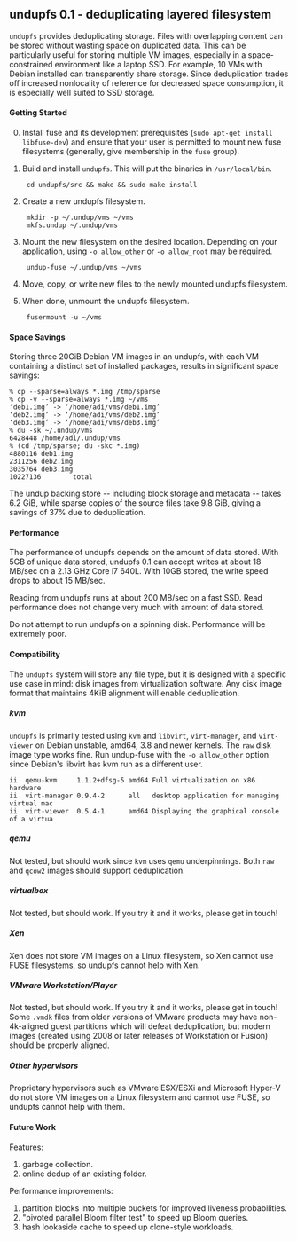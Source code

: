 ## undupfs 0.1 - deduplicating layered filesystem

`undupfs` provides deduplicating storage.  Files with overlapping content can be
stored without wasting space on duplicated data.  This can be particularly
useful for storing multiple VM images, especially in a space-constrained
environment like a laptop SSD.  For example, 10 VMs with Debian installed can
transparently share storage.  Since deduplication trades off increased
nonlocality of reference for decreased space consumption, it is especially well
suited to SSD storage.

#### Getting Started

0. Install fuse and its development prerequisites (`sudo apt-get install
libfuse-dev`) and ensure that your user is permitted to mount new fuse
filesystems (generally, give membership in the `fuse` group).
1. Build and install `undupfs`.  This will put the binaries in `/usr/local/bin`.

        cd undupfs/src && make && sudo make install

2. Create a new undupfs filesystem.

        mkdir -p ~/.undup/vms ~/vms
        mkfs.undup ~/.undup/vms

3. Mount the new filesystem on the desired location.  Depending on your
application, using `-o allow_other` or `-o allow_root` may be required.

        undup-fuse ~/.undup/vms ~/vms

4. Move, copy, or write new files to the newly mounted undupfs filesystem.
5. When done, unmount the undupfs filesystem.

        fusermount -u ~/vms

#### Space Savings

Storing three 20GiB Debian VM images in an undupfs, with each VM containing a
distinct set of installed packages, results in significant space savings:

```
% cp --sparse=always *.img /tmp/sparse
% cp -v --sparse=always *.img ~/vms
‘deb1.img’ -> ‘/home/adi/vms/deb1.img’
‘deb2.img’ -> ‘/home/adi/vms/deb2.img’
‘deb3.img’ -> ‘/home/adi/vms/deb3.img’
% du -sk ~/.undup/vms
6428448 /home/adi/.undup/vms
% (cd /tmp/sparse; du -skc *.img)
4880116 deb1.img
2311256 deb2.img
3035764 deb3.img
10227136        total
```

The undup backing store -- including block storage and metadata -- takes
6.2 GiB, while sparse copies of the source files take 9.8 GiB, giving a savings
of 37% due to deduplication.

#### Performance

The performance of undupfs depends on the amount of data stored.  With 5GB
of unique data stored, undupfs 0.1 can accept writes at about 18 MB/sec on a
2.13 GHz Core i7 640L.  With 10GB stored, the write speed drops to about 15
MB/sec.

Reading from undupfs runs at about 200 MB/sec on a fast SSD.  Read performance
does not change very much with amount of data stored.

Do not attempt to run undupfs on a spinning disk.  Performance will be
extremely poor.

#### Compatibility

The `undupfs` system will store any file type, but it is designed with a
specific use case in mind:  disk images from virtualization software.  Any disk
image format that maintains 4KiB alignment will enable deduplication.

##### kvm

`undupfs` is primarily tested using `kvm` and `libvirt`, `virt-manager`, and
`virt-viewer` on Debian unstable, amd64, 3.8 and newer kernels.  The `raw` disk
image type works fine.  Run undup-fuse with the `-o allow_other` option since
Debian's libvirt has kvm run as a different user.

```
ii  qemu-kvm     1.1.2+dfsg-5 amd64 Full virtualization on x86 hardware
ii  virt-manager 0.9.4-2      all   desktop application for managing virtual mac
ii  virt-viewer  0.5.4-1      amd64 Displaying the graphical console of a virtua
```

##### qemu

Not tested, but should work since `kvm` uses `qemu` underpinnings.  Both `raw`
and `qcow2` images should support deduplication.

##### virtualbox

Not tested, but should work.  If you try it and it works, please get in touch!

##### Xen

Xen does not store VM images on a Linux filesystem, so Xen cannot use FUSE
filesystems, so undupfs cannot help with Xen.

##### VMware Workstation/Player

Not tested, but should work.  If you try it and it works, please get in touch!
Some `.vmdk` files from older versions of VMware products may have
non-4k-aligned guest partitions which will defeat deduplication, but modern
images (created using 2008 or later releases of Workstation or Fusion) should
be properly aligned.

##### Other hypervisors

Proprietary hypervisors such as VMware ESX/ESXi and Microsoft Hyper-V do not
store VM images on a Linux filesystem and cannot use FUSE, so undupfs cannot
help with them.

#### Future Work

Features:

1. garbage collection.
2. online dedup of an existing folder.

Performance improvements:

1. partition blocks into multiple buckets for improved liveness probabilities.
2. "pivoted parallel Bloom filter test" to speed up Bloom queries.
3. hash lookaside cache to speed up clone-style workloads.
